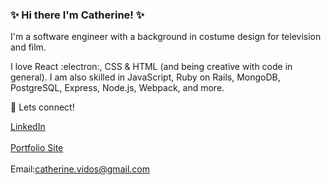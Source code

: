 ### :sparkles: Hi there I'm Catherine! :sparkles:

I'm a software engineer with a background in costume design for television and film. 

I love React :electron:, CSS & HTML (and being creative with code in general). I am also skilled in JavaScript, Ruby on Rails, MongoDB, PostgreSQL, Express, Node.js, Webpack, and more. 

 :wave: Lets connect!
 
 <a href='https://www.linkedin.com/in/catherine-vidos-03163684/' target='_blank'>LinkedIn</a>
 <br>
 </br>
 <a href='https://catherinevidos.github.io/' target='_blank'>Portfolio Site</a>
 <br>
 </br>
 Email:<a href="mailto:catherine.vidos@gmail.com">catherine.vidos@gmail.com</a>
 
 
